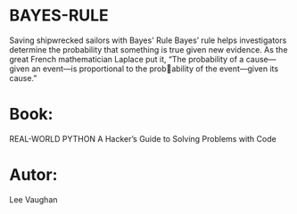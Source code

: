 # BAYES-RULE
Saving shipwrecked sailors with Bayes' Rule
Bayes’ rule helps investigators determine the probability that something is 
true given new evidence. As the great French mathematician Laplace put it, 
“The probability of a cause—given an event—is proportional to the probability of the event—given its cause.”

# Book:
REAL-WORLD PYTHON
A Hacker’s Guide to
Solving Problems with Code
# Autor:
Lee Vaughan
